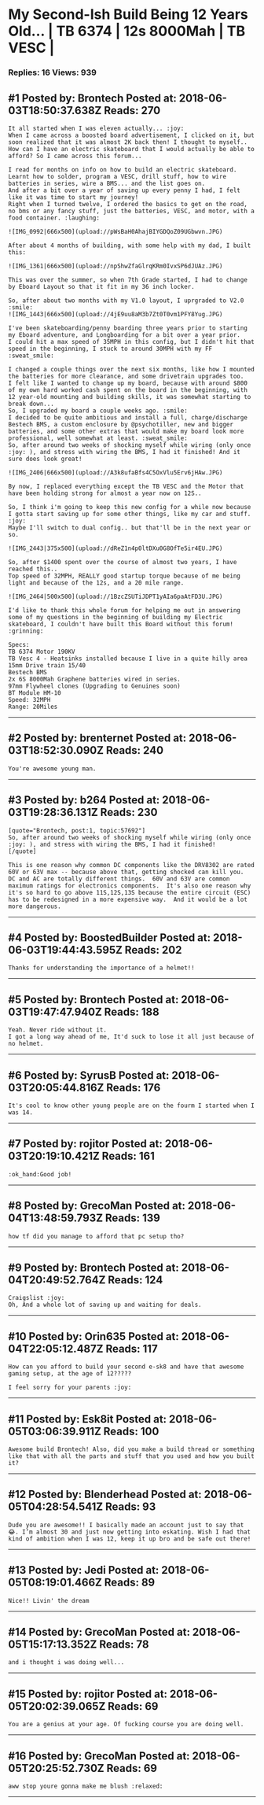 # My Second-Ish Build Being 12 Years Old&hellip; &#124; TB 6374 &#124; 12s 8000Mah &#124; TB VESC &#124;

### Replies: 16 Views: 939

## \#1 Posted by: Brontech Posted at: 2018-06-03T18:50:37.638Z Reads: 270

```
It all started when I was eleven actually... :joy:
When I came across a boosted board advertisement, I clicked on it, but soon realized that it was almost 2K back then! I thought to myself.. How can I have an electric skateboard that I would actually be able to afford? So I came across this forum...

I read for months on info on how to build an electric skateboard. Learnt how to solder, program a VESC, drill stuff, how to wire batteries in series, wire a BMS... and the list goes on.
And after a bit over a year of saving up every penny I had, I felt like it was time to start my journey!
Right when I turned twelve, I ordered the basics to get on the road, no bms or any fancy stuff, just the batteries, VESC, and motor, with a food container. :laughing:

![IMG_0992|666x500](upload://pWsBaH0AhajBIYGDQoZ09UGbwvn.JPG)

After about 4 months of building, with some help with my dad, I built this:

![IMG_1361|666x500](upload://npShwZfaGlrqKRm0IvxSP6dJUAz.JPG)

This was over the summer, so when 7th Grade started, I had to change by Eboard Layout so that it fit in my 36 inch locker.

So, after about two months with my V1.0 layout, I uprgraded to V2.0 :smile:
![IMG_1443|666x500](upload://4jE9uu8aM3b7Zt0T0vm1PFY8Yug.JPG) 

I've been skateboarding/penny boarding three years prior to starting my Eboard adventure, and Longboarding for a bit over a year prior.
I could hit a max speed of 35MPH in this config, but I didn't hit that speed in the beginning, I stuck to around 30MPH with my FF :sweat_smile:

I changed a couple things over the next six months, like how I mounted the batteries for more clearance, and some drivetrain upgrades too.
I felt like I wanted to change up my board, because with around $800 of my own hard worked cash spent on the board in the beginning, with 12 year-old mounting and building skills, it was somewhat starting to break down...
So, I upgraded my board a couple weeks ago. :smile:
I decided to be quite ambitious and install a full, charge/discharge Bestech BMS, a custom enclosure by @psychotiller, new and bigger batteries, and some other extras that would make my board look more professional, well somewhat at least. :sweat_smile:
So, after around two weeks of shocking myself while wiring (only once :joy: ), and stress with wiring the BMS, I had it finished! And it sure does look great! 

![IMG_2406|666x500](upload://A3k8ufaBfs4C5OxVlu5Erv6jHAw.JPG)

By now, I replaced everything except the TB VESC and the Motor that have been holding strong for almost a year now on 12S..

So, I think i'm going to keep this new config for a while now because I gotta start saving up for some other things, like my car and stuff. :joy:
Maybe I'll switch to dual config.. but that'll be in the next year or so.

![IMG_2443|375x500](upload://dReZ1n4p0ltDXu0G8OfTe5ir4EU.JPG)

So, after $1400 spent over the course of almost two years, I have reached this..
Top speed of 32MPH, REALLY good startup torque because of me being light and because of the 12s, and a 20 mile range.

![IMG_2464|500x500](upload://1BzcZSUTiJDPT1yAIa6paAtFD3U.JPG)

I'd like to thank this whole forum for helping me out in answering some of my questions in the beginning of building my Electric skateboard, I couldn't have built this Board without this forum! :grinning:

Specs: 
TB 6374 Motor 190KV
TB Vesc 4 - Heatsinks installed because I live in a quite hilly area
15mm Drive train 15/40
Bestech BMS
2x 6S 8000Mah Graphene batteries wired in series.
97mm Flywheel clones (Upgrading to Genuines soon)
BT Module HM-10
Speed: 32MPH
Range: 20Miles
```

---
## \#2 Posted by: brenternet Posted at: 2018-06-03T18:52:30.090Z Reads: 240

```
You're awesome young man.
```

---
## \#3 Posted by: b264 Posted at: 2018-06-03T19:28:36.131Z Reads: 230

```
[quote="Brontech, post:1, topic:57692"]
So, after around two weeks of shocking myself while wiring (only once :joy: ), and stress with wiring the BMS, I had it finished!
[/quote]

This is one reason why common DC components like the DRV8302 are rated 60V or 63V max -- because above that, getting shocked can kill you.  DC and AC are totally different things.  60V and 63V are common maximum ratings for electronics components.  It's also one reason why it's so hard to go above 11S,12S,13S because the entire circuit (ESC) has to be redesigned in a more expensive way.  And it would be a lot more dangerous.
```

---
## \#4 Posted by: BoostedBuilder Posted at: 2018-06-03T19:44:43.595Z Reads: 202

```
Thanks for understanding the importance of a helmet!!
```

---
## \#5 Posted by: Brontech Posted at: 2018-06-03T19:47:47.940Z Reads: 188

```
Yeah. Never ride without it.
I got a long way ahead of me, It'd suck to lose it all just because of no helmet.
```

---
## \#6 Posted by: SyrusB Posted at: 2018-06-03T20:05:44.816Z Reads: 176

```
It's cool to know other young people are on the fourm I started when I was 14.
```

---
## \#7 Posted by: rojitor Posted at: 2018-06-03T20:19:10.421Z Reads: 161

```
:ok_hand:Good job!
```

---
## \#8 Posted by: GrecoMan Posted at: 2018-06-04T13:48:59.793Z Reads: 139

```
how tf did you manage to afford that pc setup tho?
```

---
## \#9 Posted by: Brontech Posted at: 2018-06-04T20:49:52.764Z Reads: 124

```
Craigslist :joy:
Oh, And a whole lot of saving up and waiting for deals.
```

---
## \#10 Posted by: Orin635 Posted at: 2018-06-04T22:05:12.487Z Reads: 117

```
How can you afford to build your second e-sk8 and have that awesome gaming setup, at the age of 12?????

I feel sorry for your parents :joy:
```

---
## \#11 Posted by: Esk8it Posted at: 2018-06-05T03:06:39.911Z Reads: 100

```
Awesome build Brontech! Also, did you make a build thread or something like that with all the parts and stuff that you used and how you built it?
```

---
## \#12 Posted by: Blenderhead Posted at: 2018-06-05T04:28:54.541Z Reads: 93

```
Dude you are awesome!! I basically made an account just to say that 😂. I’m almost 30 and just now getting into eskating. Wish I had that kind of ambition when I was 12, keep it up bro and be safe out there!
```

---
## \#13 Posted by: Jedi Posted at: 2018-06-05T08:19:01.466Z Reads: 89

```
Nice!! Livin' the dream
```

---
## \#14 Posted by: GrecoMan Posted at: 2018-06-05T15:17:13.352Z Reads: 78

```
and i thought i was doing well...
```

---
## \#15 Posted by: rojitor Posted at: 2018-06-05T20:02:39.065Z Reads: 69

```
You are a genius at your age. Of fucking course you are doing well.
```

---
## \#16 Posted by: GrecoMan Posted at: 2018-06-05T20:25:52.730Z Reads: 69

```
aww stop youre gonna make me blush :relaxed:
```

---

